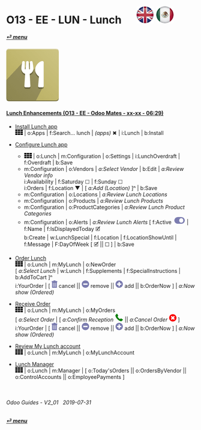 # O13 - EE - LUN - Lunch &nbsp;&nbsp;&nbsp;&nbsp; [![en-uk](/doc/img/en-uk_flag_button_small.png)](/en-uk/o13/ee/lun/en-uk-o13-ee-lun-lunch-guides.md) [ ![es-mx](/doc/img/es-mx_flag_button_small.png)](/es-mx/o13/ee/lun/es-mx-o13-ee-lun-lunch-guides.md)
#### [_&#x23CE; menu_](/es-mx/o13/ee/es-mx-o13-ee-guides-menu.md)  
### ![lun](/doc/img/lunch.png)

#### [Lunch Enhancements (O13 - EE - Odoo Mates - xx-xx - 06:29)](https://youtube.com/embed/ka8Zj8XcXPg?autoplay=1&start=4&end=0&rel=0)<br>

- [Install Lunch app](https://youtube.com/embed/ka8Zj8XcXPg?autoplay=1&start=0&end=24s&rel=0)  
  ![apps](/doc/img/apps.png) | o:Apps | f:Search... lunch | _(apps)_ &#x2716; | i:Lunch | b:Install  

- [Configure Lunch app](https://youtube.com/embed/ka8Zj8XcXPg?autoplay=1&start=27s&end=2m23s&rel=0)  
  - ![apps](/doc/img/apps.png) | o:Lunch | m:Configuration | o:Settings | i:LunchOverdraft | f:Overdraft | b:Save  
  - m:Configuration | o:Vendors | _a:Select Vendor_ | b:Edit | _a:Review Vendor info_  
    i:Availability | f:Saturday &#x2610; | f:Sunday &#x2610;  
    i:Orders | f:Location &#x25BC; | \[ _a:Add (Location)_ ]&#x207F; | b:Save  
  - m:Configuration | o:Locations | _a:Review Lunch Locations_  
  - m:Configuration | o:Products | _a:Review Lunch Products_  
  - m:Configuration | o:ProductCategories | _a:Review Lunch Product Categories_  
  - m:Configuration | o:Alerts | _a:Review Lunch Alerts_
    \[ f:Active ![active](/doc/img/active.png) | f:Name | f:IsDisplayedToday &#x1F5F9;  
    b:Create | w:LunchSpecial | f:Location | f:LocationShowUntil | f:Message | F:DayOfWeek \[ &#x1F5F9;	|| &#x2610; ] | b:Save

- [Order Lunch](https://youtube.com/embed/ka8Zj8XcXPg?autoplay=1&start=3m21s&end=5m14s&rel=0)  
  ![apps](/doc/img/apps.png) | o:Lunch | m:MyLunch | o:NewOrder  
  \[ _a:Select Lunch_ | w:Lunch | f:Supplements | f:SpecialInstructions | b:AddToCart ]&#x207F;  
  i:YourOrder | \[ ![trashcan](/doc/img/trashcan.png) cancel || ![sub](/doc/img/button_sub.png) remove || ![add](/doc/img/button_add.png) add || b:OrderNow ] | _a:Now show (Ordered)_   
  
- [Receive Order](https://youtube.com/embed/ka8Zj8XcXPg?autoplay=1&start=5m15s&end=5m27s&rel=0)  
  ![apps](/doc/img/apps.png) | o:Lunch | m:MyLunch | o:MyOrders  
  \[ _a:Select Order_ | \[ _a:Confirm Reception_ ![phone_receiver](/doc/img/phone_receiver.png) || _a:Cancel Order_ ![cancel](/doc/img/cancel.png) ]  
  i:YourOrder | \[ ![trashcan](/doc/img/trashcan.png) cancel || ![sub](/doc/img/button_sub.png) remove || ![add](/doc/img/button_add.png) add || b:OrderNow ] | _a:Now show (Ordered)_  
  
- [Review My Lunch account](https://youtube.com/embed/ka8Zj8XcXPg?autoplay=1&start=5m15s&end=5m34s&rel=0)  
  ![apps](/doc/img/apps.png) | o:Lunch | m:MyLunch | o:MyLunchAccount

- [Lunch Manager](https://youtube.com/embed/ka8Zj8XcXPg?autoplay=1&start=5m38s&end=6m02s&rel=0)  
  ![apps](/doc/img/apps.png) | o:Lunch | m:Manager | \[ o:Today'sOrders || o:OrdersByVendor || o:ControlAccounts || o:EmployeePayments ]
  
<br>
	
###### Odoo Guides - V2_01 &nbsp; 2019-07-31  
**[_&#x23CE; menu_](/es-mx/o13/ee/es-mx-o13-ee-guides-menu.md)**  

